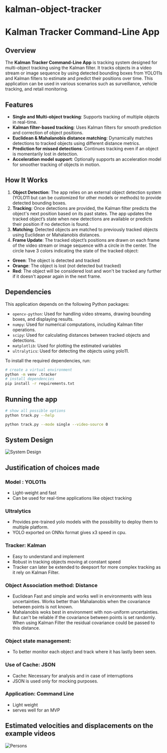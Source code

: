 # kalman-object-tracker
# Kalman Tracker Command-Line App

## Overview

The **Kalman Tracker Command-Line App** is  tracking system designed for multi-object tracking using the Kalman filter. It tracks objects in a video stream or image sequence by using detected bounding boxes from YOLO11s and Kalman filters to estimate and predict their positions over time. This application can be used in various scenarios such as surveillance, vehicle tracking, and retail monitoring.

## Features

- **Single and Multi-object tracking**: Supports tracking of multiple objects in real-time.
- **Kalman filter-based tracking**: Uses Kalman filters for smooth prediction and correction of object positions.
- **Euclidean & Mahalanobis distance matching**: Dynamically matches detections to tracked objects using different distance metrics.
- **Prediction for missed detections**: Continues tracking even if an object is momentarily lost in detection.
- **Acceleration model support**: Optionally supports an acceleration model for smoother tracking of objects in motion.

## How It Works

1. **Object Detection**: The app relies on an external object detection system (YOLO11 but can be customized for other models or methods) to provide detected bounding boxes.
2. **Tracking**: Once detections are provided, the Kalman filter predicts the object's next position based on its past states. The app updates the tracked object’s state when new detections are available or predicts their position if no detection is found.
3. **Matching**: Detected objects are matched to previously tracked objects using Euclidean or Mahalanobis distances.
4. **Frame Update**: The tracked object’s positions are drawn on each frame of the video stream or image sequence with a circle in the center. The circle have 3 colors indicating the state of the tracked object:
- **Green**: The object is detected and tracked
- **Orange**: The object is lost (not detected but tracked)
- **Red**: The object will be considered lost and won't be tracked any further if it doesn't appear again in the next frame.

## Dependencies

This application depends on the following Python packages:

- `opencv-python`: Used for handling video streams, drawing bounding boxes, and displaying results.
- `numpy`: Used for numerical computations, including Kalman filter operations.
- `scipy`: Used for calculating distances between tracked objects and detections.
- `matplotlib`: Used for plotting the estimated variables
- `ultralytics`: Used for detecting the objects using yolo11. 

To install the required dependencies, run:

```bash
# create a virtual environment
python -m venv .tracker
# install dependencies
pip install -r requirements.txt
````

## Running the app
```bash
# show all possible options
python track.py --help

python track.py --mode single --video-source 0
````

## System Design
![ System Design]("./docs/system_design.png")


## Justification of choices made

### Model : YOLO11s
- Light-weight and fast
- Can be used for real-time applications like object tracking
### Ultralytics
- Provides pre-trained yolo models with the possibility to deploy them to multiple platform.
- YOLO exported on ONNx format gives x3 speed in cpu.
### Tracker: Kalman
- Easy to understand and implement
- Robust in tracking objects moving at constant speed
- Tracker can later be extended to deepsort for more complex tracking as it rely on Kalman Filter.
### Object Association method: Distance
- Euclidean Fast and simple and works well in environments with less uncertainties. Works better than Mahalanobis when the covariance between points is not known.
- Mahalanobis woks best in environment with non-uniform uncertainties. But can't be reliable if the covariance between points is set randomly.
When using Kalman Filter the residual covariance could be passed to this distance.

### Object state management:
- To better monitor each object and track where it has lastly been seen.
### Use of Cache: JSON
- Cache: Necessary for analysis and in case of interruptions
- JSON is used only for mocking purposes.

### Application: Command Line
- Light weight
- serves well for an MVP

## Estimated velocities and displacements on the example videos
![ Persons]("results\movement_video_senators.png")

